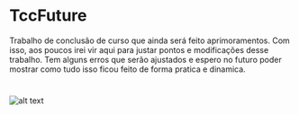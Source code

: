 # TccFuture
Trabalho de conclusão de curso que ainda será feito aprimoramentos.
Com isso, aos poucos irei vir aqui para justar pontos e modificações desse trabalho.
Tem alguns erros que serão ajustados e espero no futuro poder
mostrar como tudo isso ficou feito de forma pratica e dinamica.
#
![alt text](https://i.imgur.com/CbcqEbI.png)
